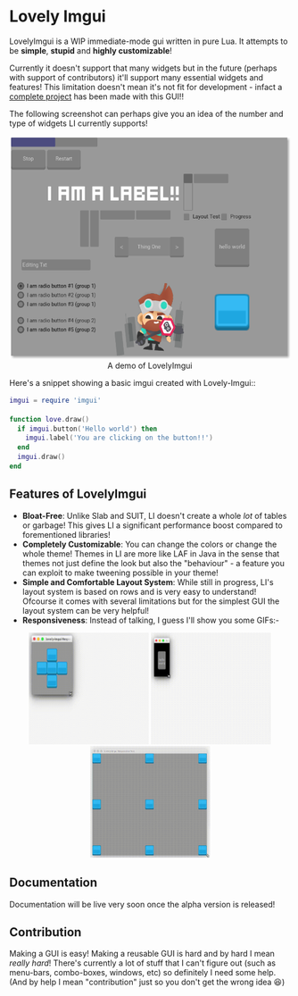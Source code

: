 # Lovely Imgui

LovelyImgui is a WIP immediate-mode gui written in pure Lua. It attempts to be **simple**, **stupid** and **highly customizable**!

Currently it doesn't support that many widgets but in the future (perhaps with support of contributors) it'll support many essential widgets and features! This limitation doesn't mean it's not fit for development - infact a [complete project](http://github.com/YoungNeer/brief>) has been made with this GUI!!

The following screenshot can perhaps give you an idea of the number and type of widgets LI currently supports!

<p align="center">
<a href="https://raw.githubusercontent.com/YoungNeer/lovely-imgui/examples/Screenshots/main.png"><img width=530 height=400 src="https://raw.githubusercontent.com/YoungNeer/lovely-imgui/examples/Screenshots/main.png"/></a><br>
  <span style="align:center">A demo of LovelyImgui</span>
</p>


Here's a snippet showing a basic imgui created with Lovely-Imgui::

```lua
imgui = require 'imgui'

function love.draw()
  if imgui.button('Hello world') then
    imgui.label('You are clicking on the button!!')
  end
  imgui.draw()
end
```

## Features of LovelyImgui

- **Bloat-Free**: Unlike Slab and SUIT, LI doesn't create a whole *lot* of tables or garbage! This gives LI a significant performance boost compared to forementioned libraries!
- **Completely Customizable**: You can change the colors or change the whole theme! Themes in LI are more like LAF in Java in the sense that themes not just define the look but also the "behaviour" - a feature you can exploit to make tweening possible in your theme!
- **Simple and Comfortable Layout System**: While still in progress, LI's layout system is based on rows and is very easy to understand! Ofcourse it comes with several limitations but for the simplest GUI the layout system can be very helpful!
- **Responsiveness**: Instead of talking, I guess I'll show you some GIFs:-
<p align="center">
<a href="https://raw.githubusercontent.com/YoungNeer/lovely-imgui/examples/Screenshots/responsive3.gif"><img width=215 height=200 src="https://raw.githubusercontent.com/YoungNeer/lovely-imgui/examples/Screenshots/responsive3.gif"/></a>
<a href="https://raw.githubusercontent.com/YoungNeer/lovely-imgui/examples/Screenshots/responsive1.gif"><img width=215 height=200 src="https://raw.githubusercontent.com/YoungNeer/lovely-imgui/examples/Screenshots/responsive1.gif"/></a>
<a href="https://raw.githubusercontent.com/YoungNeer/lovely-imgui/examples/Screenshots/responsive2.gif"><img width=215 height=200 src="https://raw.githubusercontent.com/YoungNeer/lovely-imgui/examples/Screenshots/responsive2.gif"/></a>
<br>

## Documentation

Documentation will be live very soon once the alpha version is released!

## Contribution

Making a GUI is easy! Making a reusable GUI is hard and by hard I mean *really hard*! There's currently a lot of stuff that I can't figure out (such as menu-bars, combo-boxes, windows, etc) so definitely I need some help. (And by help I mean "contribution" just so you don't get the wrong idea :laughing:)

</p>
